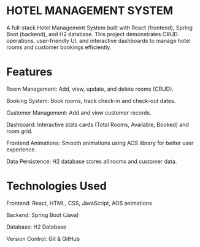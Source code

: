 # HOTEL MANAGEMENT SYSTEM

A full-stack Hotel Management System built with React (frontend), Spring Boot (backend), and H2 database.
This project demonstrates CRUD operations, user-friendly UI, and interactive dashboards to manage hotel rooms and customer bookings efficiently.

# Features

Room Management: Add, view, update, and delete rooms (CRUD).

Booking System: Book rooms, track check-in and check-out dates.

Customer Management: Add and view customer records.

Dashboard: Interactive stats cards (Total Rooms, Available, Booked) and room grid.

Frontend Animations: Smooth animations using AOS library for better user experience.

Data Persistence: H2 database stores all rooms and customer data.

# Technologies Used

Frontend: React, HTML, CSS, JavaScript, AOS animations

Backend: Spring Boot (Java)

Database: H2 Database

Version Control: Git & GitHub
